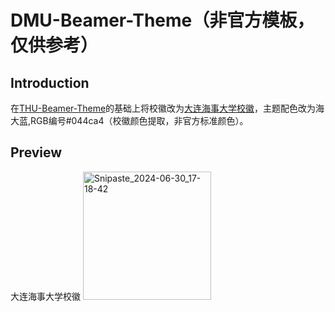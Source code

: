 # DMU-Beamer-Theme（非官方模板，仅供参考）
## Introduction
在[THU-Beamer-Theme](https://github.com/tuna/THU-Beamer-Theme?tab=readme-ov-file)的基础上将校徽改为[大连海事大学校徽](https://zh.wikipedia.org/zh-cn/%E5%A4%A7%E8%BF%9E%E6%B5%B7%E4%BA%8B%E5%A4%A7%E5%AD%A6#/media/File:DalianMaritimeUniv_Logo.svg)，主题配色改为海大蓝,RGB编号#044ca4（校徽颜色提取，非官方标准颜色）。
## Preview
大连海事大学校徽
<img width="205" alt="Snipaste_2024-06-30_17-18-42" src="https://github.com/20040120lxs/DMU-Beamer-Theme/assets/150308423/fc050e51-1790-4bee-b5f0-4eb0f38280e0">
